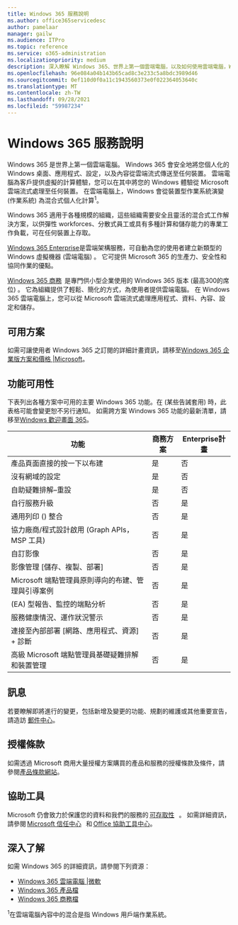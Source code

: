 ```yaml
---
title: Windows 365 服務說明
ms.author: office365servicedesc
author: pamelaar
manager: gailw
ms.audience: ITPro
ms.topic: reference
ms.service: o365-administration
ms.localizationpriority: medium
description: 深入瞭解 Windows 365、世界上第一個雲端電腦，以及如何使用雲端電腦，Windows 會從裝置型作業系統 (作業系統) 演變為混合式個人化計算。
ms.openlocfilehash: 96e084a04b143b65cad8c3e233c5a8bdc3989d46
ms.sourcegitcommit: 0ef110d0f0a11c1943560373e0f022364053640c
ms.translationtype: MT
ms.contentlocale: zh-TW
ms.lasthandoff: 09/28/2021
ms.locfileid: "59987234"
---
```

# <a name="windows-365-service-description"></a>Windows 365 服務說明

Windows 365 是世界上第一個雲端電腦。 Windows 365 會安全地將您個人化的 Windows 桌面、應用程式、設定，以及內容從雲端流式傳送至任何裝置。 雲端電腦為客戶提供虛擬的計算體驗，您可以在其中將您的 Windows 體驗從 Microsoft 雲端流式處理至任何裝置。 在雲端電腦上，Windows 會從裝置型作業系統演變 (作業系統) 為混合式個人化計算<sup>1</sup>。

Windows 365 適用于各種規模的組織，這些組織需要安全且靈活的混合式工作解決方案，以供彈性 workforces、分散式員工或具有多種計算和儲存能力的專業工作負載，可在任何裝置上存取。

[Windows 365 Enterprise](/windows-365/overview)是雲端架構服務，可自動為您的使用者建立新類型的 Windows 虛擬機器 (雲端電腦) 。 它可提供 Microsoft 365 的生產力、安全性和協同作業的優點。

[Windows 365 商務](https://www.microsoft.com/windows-365/business)  是專門供小型企業使用的 Windows 365 版本 (最高300的席位) 。 它為組織提供了輕鬆、簡化的方式，為使用者提供雲端電腦。 在 Windows 365 雲端電腦上，您可以從 Microsoft 雲端流式處理應用程式、資料、內容、設定和儲存。

## <a name="available-plans"></a>可用方案

如需可讓使用者 Windows 365 之訂閱的詳細計畫資訊，請移至[Windows 365 企業版方案和價格 |Microsoft](https://www.microsoft.com/windows-365/enterprise/compare-plans-pricing)。

## <a name="feature-availability"></a>功能可用性

下表列出各種方案中可用的主要 Windows 365 功能。在 (某些告誡套用) 時，此表格可能會變更恕不另行通知。 如需跨方案 Windows 365 功能的最新清單，請移至[Windows 歡迎畫面 365](https://www.microsoft.com/windows-365)。

| 功能 | 商務方案 | Enterprise計畫 |
|---------|---------|---------|
| 產品頁面直接的按一下以布建 | 是 | 否 |
| 沒有網域的設定 | 是 | 否 |
| 自助疑難排解–重設 | 是 | 否 |
| 自行服務升級 | 否 | 是 |
| 通用列印 () 整合 | 否 | 是 |
| 協力廠商/程式設計啟用 (Graph APIs，MSP 工具)  | 否 | 是 |
| 自訂影像 | 否 | 是 |
| 影像管理 [儲存、複製、部署] | 否 | 是 |
| Microsoft 端點管理員原則導向的布建、管理與引導案例 | 否 | 是 |
|  (EA) 型報告、監控的端點分析 | 否 | 是 |
| 服務健康情況、運作狀況警示 | 否 | 是 |
| 連接至內部部署 [網路、應用程式、資源] + 診斷 | 否 | 是 |
| 高級 Microsoft 端點管理員基礎疑難排解和裝置管理 | 否 | 是 |

## <a name="messaging"></a>訊息

若要瞭解即將進行的變更，包括新增及變更的功能、規劃的維護或其他重要宣告，請造訪 [郵件中心](/microsoft-365/admin/manage/message-center)。

## <a name="licensing-terms"></a>授權條款

如需透過 Microsoft 商用大量授權方案購買的產品和服務的授權條款及條件，請參閱[產品條款網站](https://www.microsoft.com/licensing/terms/)。

## <a name="accessibility"></a>協助工具

Microsoft 仍會致力於保護您的資料和我們的服務的 [可存取性](https://www.microsoft.com/trust-center/compliance/accessibility)   。 如需詳細資訊，請參閱 [Microsoft 信任中心](https://www.microsoft.com/trust-center)   和 [Office 協助工具中心](https://support.office.com/article/ecab0fcf-d143-4fe8-a2ff-6cd596bddc6d)。

## <a name="learn-more"></a>深入了解

如需 Windows 365 的詳細資訊，請參閱下列資源：

- [Windows 365 雲端電腦 |微軟](https://www.windows365.com/)
- [Windows 365 產品檔](https://aka.ms/w365docs)
- [Windows 365 商務檔](https://aka.ms/w365businessdocs)

<sup>1</sup>在雲端電腦內容中的混合是指 Windows 用戶端作業系統。
